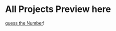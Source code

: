 # All Projects Preview here

[guess the Number](http://127.0.0.1:3000/Guess%20the%20Number/index.html?)!
